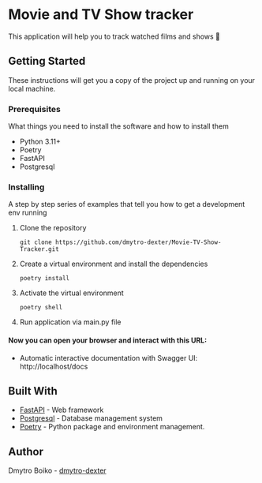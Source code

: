 # Movie and TV Show tracker

This application will help you to track watched films and shows 🚀

## Getting Started

These instructions will get you a copy of the project up and running on your local machine.

### Prerequisites

What things you need to install the software and how to install them

- Python 3.11+
- Poetry
- FastAPI
- Postgresql

### Installing

A step by step series of examples that tell you how to get a development env running

1. Clone the repository
    ```shell
    git clone https://github.com/dmytro-dexter/Movie-TV-Show-Tracker.git
    ```
2. Create a virtual environment and install the dependencies
    ```shell
    poetry install
    ```
3. Activate the virtual environment
    ```shell
    poetry shell
    ```
4. Run application via main.py file

#### Now you can open your browser and interact with this URL:

* Automatic interactive documentation with Swagger UI: http://localhost/docs

## Built With

- [FastAPI](https://fastapi.tiangolo.com/) - Web framework
- [Postgresql](https://www.postgresql.org/) - Database management system
- [Poetry](https://python-poetry.org/) - Python package and environment management.

## Author

Dmytro Boiko - [dmytro-dexter](https://github.com/dmytro-dexter/)
